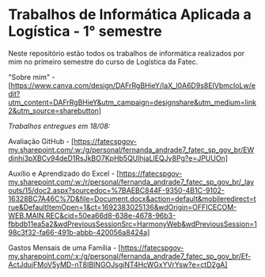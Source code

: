 # Trabalhos de Informática Aplicada a Logística - 1° semestre
Neste repositório estão todos os trabalhos de informática realizados por mim no primeiro semestre do curso de Logística da Fatec.

"Sobre mim" - [https://www.canva.com/design/DAFrRgBHieY/laX_l0A6D9s8EIVbmcIoLw/edit?utm_content=DAFrRgBHieY&utm_campaign=designshare&utm_medium=link2&utm_source=sharebutton]

*Trabalhos entregues em 18/08:*

Avaliação GitHub - [https://fatecspgov-my.sharepoint.com/:w:/g/personal/fernanda_andrade7_fatec_sp_gov_br/EWdjnhi3pXBCv94deD1RsJkBO7KpHb5QUlhjaLlEQJy8Pg?e=JPUUOn]

Auxílio e Aprendizado do Excel - [https://fatecspgov-my.sharepoint.com/:w:/r/personal/fernanda_andrade7_fatec_sp_gov_br/_layouts/15/doc2.aspx?sourcedoc=%7BAEBC844F-9350-4B1C-9102-16328BC7A46C%7D&file=Document.docx&action=default&mobileredirect=true&DefaultItemOpen=1&ct=1692383025136&wdOrigin=OFFICECOM-WEB.MAIN.REC&cid=50ea66d8-638e-4678-96b3-fbbdb11ea5a2&wdPreviousSessionSrc=HarmonyWeb&wdPreviousSession=198c3f32-fa66-491b-abbb-420056a8424a]

Gastos Mensais de uma Família - [https://fatecspgov-my.sharepoint.com/:x:/g/personal/fernanda_andrade7_fatec_sp_gov_br/Ef-ActJdujFMoV5yMD-nT8IBINGOJsgiNT4HcWGxYVrYsw?e=ctD2gA]
